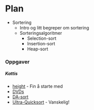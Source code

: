 # Plan

* Sortering
    * Intro og litt begreper om sortering
    * Sorteringsalgoritmer
        * Selection-sort
        * Insertion-sort
        * Heap-sort

### Oppgaver

##### Kattis

* [height](https://open.kattis.com/problems/height) - Fin å starte med
* [DVDs](https://open.kattis.com/problems/dvds)
* [DA-sort](https://open.kattis.com/problems/dasort)
* [Ultra-Quicksort](https://open.kattis.com/problems/ultraquicksort) - Vanskelig!
